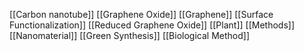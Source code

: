 [[Carbon nanotube]]
[[Graphene Oxide]]
[[Graphene]]
[[Surface Functionalization]]
[[Reduced Graphene Oxide]]
[[Plant]]
[[Methods]]
[[Nanomaterial]]
[[Green Synthesis]]
[[Biological Method]]

